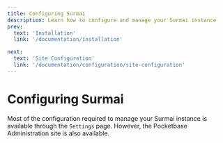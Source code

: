 ```yaml
---
title: Configuring Surmai
description: Learn how to configure and manage your Surmai instance
prev:
  text: 'Installation'
  link: '/documentation/installation'

next:
  text: 'Site Configuration'
  link: '/documentation/configuration/site-configuration'
---
```


# Configuring Surmai

Most of the configuration required to manage your Surmai instance is available through the `Settings` page. However, the
Pocketbase Administration site is also available.

